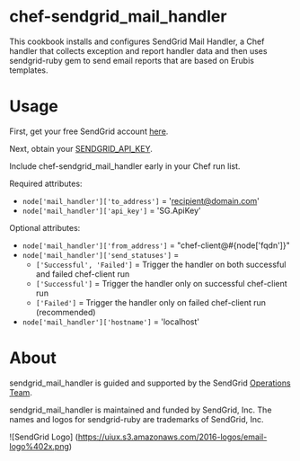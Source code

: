 # chef-sendgrid_mail_handler
This cookbook installs and configures SendGrid Mail Handler, a Chef handler that collects exception and report handler data and then uses sendgrid-ruby gem to send email reports that are based on Erubis templates.

# Usage
First, get your free SendGrid account [here](https://sendgrid.com/free).

Next, obtain your [SENDGRID_API_KEY](https://app.sendgrid.com/settings/api_keys).

Include chef-sendgrid_mail_handler early in your Chef run list.

Required attributes:
* `node['mail_handler']['to_address']` = 'recipient@domain.com'
* `node['mail_handler']['api_key']` = 'SG.ApiKey'

Optional attributes:
* `node['mail_handler']['from_address']` = "chef-client@#{node['fqdn']}"
* `node['mail_handler']['send_statuses']` =
  * `['Successful', 'Failed']` = Trigger the handler on both successful and failed chef-client run
  * `['Successful']` = Trigger the handler only on successful chef-client run
  * `['Failed']` = Trigger the handler only on failed chef-client run (recommended)
* `node['mail_handler']['hostname']` = 'localhost'

# About
sendgrid_mail_handler is guided and supported by the SendGrid [Operations Team](mailto:operations@sendgrid.com).

sendgrid_mail_handler is maintained and funded by SendGrid, Inc. The names and logos for sendgrid-ruby are trademarks of SendGrid, Inc.

![SendGrid Logo]
(https://uiux.s3.amazonaws.com/2016-logos/email-logo%402x.png)
